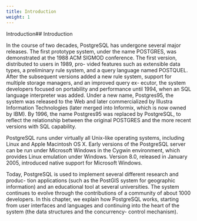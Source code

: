 ```yaml
---
title: Introduction
weight: 1
---
```


Introduction## Introduction

In the course of two decades, PostgreSQL has undergone several major releases. The first prototype system, under the name POSTGRES, was demonstrated at the 1988 ACM SIGMOD conference. The first version, distributed to users in 1989, pro- vided features such as extensible data types, a preliminary rule system, and a query language named POSTQUEL. After the subsequent versions added a new rule system, support for multiple storage managers, and an improved query ex- ecutor, the system developers focused on portability and performance until 1994, when an SQL language interpreter was added. Under a new name, Postgres95, the system was released to the Web and later commercialized by Illustra Information Technologies (later merged into Informix, which is now owned by IBM). By 1996, the name Postgres95 was replaced by PostgreSQL, to reflect the relationship between the original POSTGRES and the more recent versions with SQL capability.

PostgreSQL runs under virtually all Unix-like operating systems, including Linux and Apple Macintosh OS X. Early versions of the PostgreSQL server can be run under Microsoft Windows in the Cygwin environment, which provides Linux emulation under Windows. Version 8.0, released in January 2005, introduced native support for Microsoft Windows.

Today, PostgreSQL is used to implement several different research and produc- tion applications (such as the PostGIS system for geographic information) and an educational tool at several universities. The system continues to evolve through the contributions of a community of about 1000 developers. In this chapter, we explain how PostgreSQL works, starting from user interfaces and languages and continuing into the heart of the system (the data structures and the concurrency- control mechanism).

